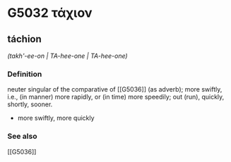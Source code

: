 # G5032 τάχιον

## táchion

_(takh'-ee-on | TA-hee-one | TA-hee-one)_

### Definition

neuter singular of the comparative of [[G5036]] (as adverb); more swiftly, i.e., (in manner) more rapidly, or (in time) more speedily; out (run), quickly, shortly, sooner.

- more swiftly, more quickly

### See also

[[G5036]]

